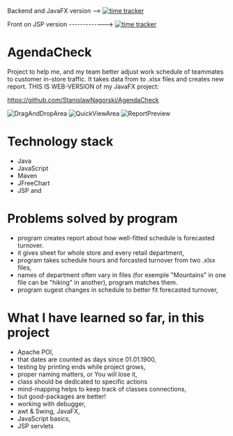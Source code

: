 Backend and JavaFX version --> [![time tracker](https://wakatime.com/badge/github/StanislawNagorski/AgendaCheck.svg)](https://wakatime.com/badge/github/StanislawNagorski/AgendaCheck)

Front on JSP version -------------> [![time tracker](https://wakatime.com/badge/github/StanislawNagorski/AgendaCheckWeb.svg)](https://wakatime.com/badge/github/StanislawNagorski/AgendaCheckWeb)

# AgendaCheck
Project to help me, and my team better adjust work schedule of teammates to customer in-store traffic.
It takes data from to .xlsx files and creates new report.
THIS IS WEB-VERSION of my JavaFX project:

https://github.com/StanislawNagorski/AgendaCheck

![DragAndDropArea](https://user-images.githubusercontent.com/60883168/87860801-b893b800-c940-11ea-8bc9-72f982eb453e.JPG)
![QuickViewArea](https://user-images.githubusercontent.com/60883168/87860802-b92c4e80-c940-11ea-9000-f2f4a50b1706.JPG)
![ReportPreview](https://user-images.githubusercontent.com/60883168/87861908-1deca680-c94b-11ea-8d75-e02008db3f2b.JPG)

# Technology stack

- Java
- JavaScript
- Maven
- JFreeChart
- JSP and 
# Problems solved by program

- program creates report about how well-fitted schedule is forecasted turnover.
- it gives sheet for whole store and every retail department,
- program takes schedule hours and forcasted turnover from two .xlsx files,
- names of department often vary in files (for exemple "Mountains" in one file can be "hiking" in another), program matches them.
- program sugest changes in schedule to better fit forecasted turnover,

# What I have learned  so far, in this project

- Apache POI,
- that dates are counted as days since 01.01.1900,
- testing by printing ends while project grows,
- proper naming matters, or You will lose it,
- class should be dedicated to specific actions
- mind-mapping helps to keep track of classes connections,
- but good-packages are better! 
- working with debugger,
- awt & Swing, JavaFX,
- JavaScript basics,
- JSP servlets
 
